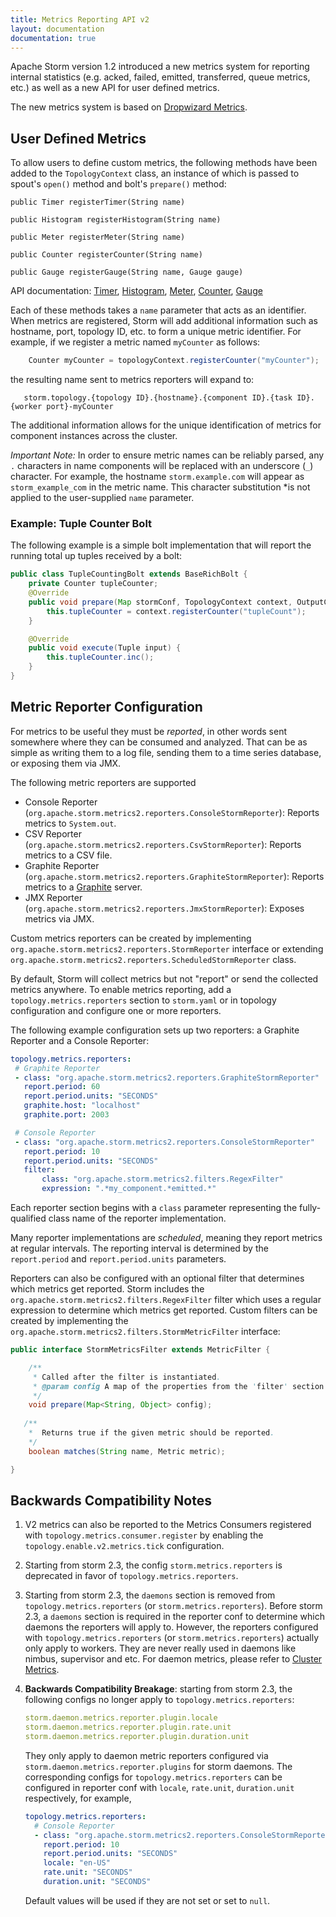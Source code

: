 ```yaml
---
title: Metrics Reporting API v2
layout: documentation
documentation: true
---
```

Apache Storm version 1.2 introduced a new metrics system for reporting
internal statistics (e.g. acked, failed, emitted, transferred, queue metrics, etc.) as well as a 
new API for user defined metrics.

The new metrics system is based on [Dropwizard Metrics](http://metrics.dropwizard.io).


## User Defined Metrics
To allow users to define custom metrics, the following methods have been added to the `TopologyContext`
class, an instance of which is passed to spout's `open()` method and bolt's `prepare()` method:

    public Timer registerTimer(String name)

    public Histogram registerHistogram(String name)

    public Meter registerMeter(String name)

    public Counter registerCounter(String name)

    public Gauge registerGauge(String name, Gauge gauge)

API documentation: [Timer](http://metrics.dropwizard.io/4.0.0/apidocs/com/codahale/metrics/Timer.html), 
[Histogram](http://metrics.dropwizard.io/4.0.0/apidocs/com/codahale/metrics/Histogram.html),
[Meter](http://metrics.dropwizard.io/4.0.0/apidocs/com/codahale/metrics/Meter.html),
[Counter](http://metrics.dropwizard.io/4.0.0/apidocs/com/codahale/metrics/Counter.html),
[Gauge](http://metrics.dropwizard.io/4.0.0/apidocs/com/codahale/metrics/Gauge.html)

Each of these methods takes a `name` parameter that acts as an identifier. When metrics are 
registered, Storm will add additional information such as hostname, port, topology ID, etc. to form a unique metric
identifier. For example, if we register a metric named `myCounter` as follows:

```java
    Counter myCounter = topologyContext.registerCounter("myCounter");
```
the resulting name sent to metrics reporters will expand to:

```
   storm.topology.{topology ID}.{hostname}.{component ID}.{task ID}.{worker port}-myCounter 
```

The additional information allows for the unique identification of metrics for component instances across the cluster.

*Important Note:* In order to ensure metric names can be reliably parsed, any `.` characters in name components will
be replaced with an underscore (`_`) character. For example, the hostname `storm.example.com` will appear as
`storm_example_com` in the metric name. This character substitution *is not applied to the user-supplied `name` parameter.

### Example: Tuple Counter Bolt
The following example is a simple bolt implementation that will report the running total up tuples received by a bolt:

```java
public class TupleCountingBolt extends BaseRichBolt {
    private Counter tupleCounter;
    @Override
    public void prepare(Map stormConf, TopologyContext context, OutputCollector collector) {
        this.tupleCounter = context.registerCounter("tupleCount");
    }

    @Override
    public void execute(Tuple input) {
        this.tupleCounter.inc();
    }
}
```
 
## Metric Reporter Configuration

 For metrics to be useful they must be *reported*, in other words sent somewhere where they can be consumed and analyzed.
 That can be as simple as writing them to a log file, sending them to a time series database, or exposing them via JMX.
 
The following metric reporters are supported
 
  * Console Reporter (`org.apache.storm.metrics2.reporters.ConsoleStormReporter`):
    Reports metrics to `System.out`.
  * CSV Reporter (`org.apache.storm.metrics2.reporters.CsvStormReporter`):
    Reports metrics to a CSV file.
  * Graphite Reporter (`org.apache.storm.metrics2.reporters.GraphiteStormReporter`):
    Reports metrics to a [Graphite](https://graphiteapp.org) server.
  * JMX Reporter (`org.apache.storm.metrics2.reporters.JmxStormReporter`):
    Exposes metrics via JMX.
  
 Custom metrics reporters can be created by implementing `org.apache.storm.metrics2.reporters.StormReporter` interface 
 or extending `org.apache.storm.metrics2.reporters.ScheduledStormReporter` class.
  
 By default, Storm will collect metrics but not "report" or
 send the collected metrics anywhere. To enable metrics reporting, add a `topology.metrics.reporters` section to `storm.yaml`
 or in topology configuration and configure one or more reporters.
 
 The following example configuration sets up two reporters: a Graphite Reporter and a Console Reporter:
 
 ```yaml
topology.metrics.reporters:
  # Graphite Reporter
  - class: "org.apache.storm.metrics2.reporters.GraphiteStormReporter"
    report.period: 60
    report.period.units: "SECONDS"
    graphite.host: "localhost"
    graphite.port: 2003

  # Console Reporter
  - class: "org.apache.storm.metrics2.reporters.ConsoleStormReporter"
    report.period: 10
    report.period.units: "SECONDS"
    filter:
        class: "org.apache.storm.metrics2.filters.RegexFilter"
        expression: ".*my_component.*emitted.*"
```

Each reporter section begins with a `class` parameter representing the fully-qualified class name of the reporter 
implementation. 

Many reporter implementations are *scheduled*, meaning they report metrics at regular intervals. The reporting interval
is determined by the `report.period` and `report.period.units` parameters.

Reporters can also be configured with an optional filter that determines which metrics get reported. Storm includes the
`org.apache.storm.metrics2.filters.RegexFilter` filter which uses a regular expression to determine which metrics get
reported. Custom filters can be created by implementing the `org.apache.storm.metrics2.filters.StormMetricFilter`
interface:

```java
public interface StormMetricsFilter extends MetricFilter {

    /**
     * Called after the filter is instantiated.
     * @param config A map of the properties from the 'filter' section of the reporter configuration.
     */
    void prepare(Map<String, Object> config);
    
   /**
    *  Returns true if the given metric should be reported.
    */
    boolean matches(String name, Metric metric);

}
```

## Backwards Compatibility Notes

1. V2 metrics can also be reported to the Metrics Consumers registered with `topology.metrics.consumer.register` by enabling the `topology.enable.v2.metrics.tick` configuration.

2. Starting from storm 2.3, the config `storm.metrics.reporters` is deprecated in favor of `topology.metrics.reporters`.

3. Starting from storm 2.3, the `daemons` section is removed from `topology.metrics.reporters` (or `storm.metrics.reporters`).
   Before storm 2.3, a `daemons` section is required in the reporter conf to determine which daemons the reporters will apply to. 
However, the reporters configured with `topology.metrics.reporters` (or `storm.metrics.reporters`) actually only apply to workers. They are never really used in daemons like nimbus, supervisor and etc. 
   For daemon metrics, please refer to [Cluster Metrics](ClusterMetrics.html).

4. **Backwards Compatibility Breakage**: starting from storm 2.3, the following configs no longer apply to `topology.metrics.reporters`:
   ```yaml
   storm.daemon.metrics.reporter.plugin.locale
   storm.daemon.metrics.reporter.plugin.rate.unit
   storm.daemon.metrics.reporter.plugin.duration.unit
   ```

    They only apply to daemon metric reporters configured via `storm.daemon.metrics.reporter.plugins` for storm daemons.
    The corresponding configs for `topology.metrics.reporters` can be configured in reporter conf with `locale`, `rate.unit`, `duration.unit` respectively, for example,
    ```yaml
    topology.metrics.reporters:
      # Console Reporter
      - class: "org.apache.storm.metrics2.reporters.ConsoleStormReporter"
        report.period: 10
        report.period.units: "SECONDS"
        locale: "en-US"
        rate.unit: "SECONDS"
        duration.unit: "SECONDS"
    ```
   Default values will be used if they are not set or set to `null`.
   
